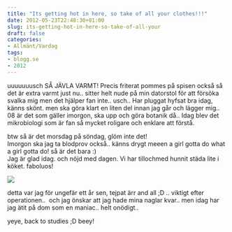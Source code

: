 ```yaml
---
title: "Its getting hot in here, so take of all your clothes!!!"
date: 2012-05-23T22:48:30+01:00
slug: its-getting-hot-in-here-so-take-of-all-your
draft: false
categories:
- Allmänt/Vardag
tags:
- blogg.se
- 2012
---
```

uuuuuuusch SÅ JÄVLA VARMT! Precis friterat pommes på spisen också så det är extra varmt just nu.. sitter helt nude på min datorstol för att försöka svalka mig men det hjälper fan inte.. usch.. Har pluggat hyfsat bra idag, känns skönt. men ska göra klart en liten del innan jag går och lägger mig.. 08 är det som gäller imorgon, ska upp och göra botanik då.. Idag blev det mikrobiologi som är fan så mycket roligare och enklare att förstå.  
  
btw så är det morsdag på söndag, glöm inte det!  
Imorgon ska jag ta blodprov också.. känns drygt meeen a girl gotta do what a girl gotta do! så är det bara :)  
Jag är glad idag. och nöjd med dagen. Vi har tillochmed hunnit städa lite i köket. faboluos!  
  
![](/assets/images/blogg.se/wp_000324_203848838.jpg)  
  
detta var jag för ungefär ett år sen, tejpat ärr and all ;D .. viktigt efter operationen..  och jag önskar att jag hade mina naglar kvar.. men idag har jag ätit på dom som en maniac.. helt onödigt..   
  
yeye, back to studies ;D beey!